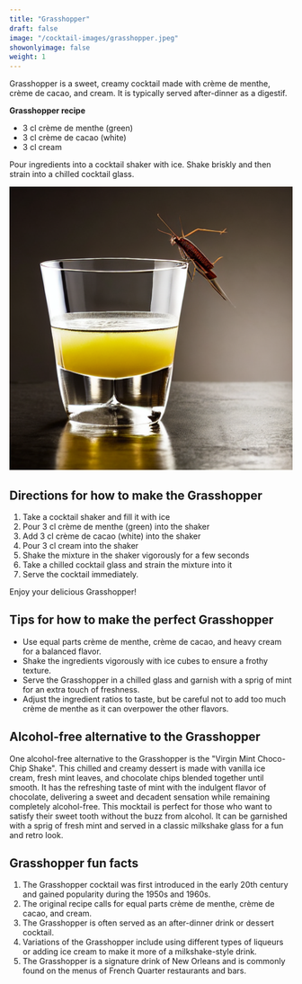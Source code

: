 ```yaml
---
title: "Grasshopper"
draft: false
image: "/cocktail-images/grasshopper.jpeg"
showonlyimage: false
weight: 1
---
```


Grasshopper is a sweet, creamy cocktail made with crème de menthe, crème de cacao, and cream. It is typically served after-dinner as a digestif.

<!--more-->

**Grasshopper recipe**

- 3 cl crème de menthe (green)
- 3 cl crème de cacao (white)
- 3 cl cream


Pour ingredients into a cocktail shaker with ice. Shake briskly and then strain into a chilled cocktail glass.

![](/cocktail-images/grasshopper.jpeg)


## Directions for how to make the Grasshopper

1. Take a cocktail shaker and fill it with ice
2. Pour 3 cl crème de menthe (green) into the shaker
3. Add 3 cl crème de cacao (white) into the shaker
4. Pour 3 cl cream into the shaker
5. Shake the mixture in the shaker vigorously for a few seconds
6. Take a chilled cocktail glass and strain the mixture into it
7. Serve the cocktail immediately.

Enjoy your delicious Grasshopper!

## Tips for how to make the perfect Grasshopper

- Use equal parts crème de menthe, crème de cacao, and heavy cream for a balanced flavor.
- Shake the ingredients vigorously with ice cubes to ensure a frothy texture.
- Serve the Grasshopper in a chilled glass and garnish with a sprig of mint for an extra touch of freshness. 
- Adjust the ingredient ratios to taste, but be careful not to add too much crème de menthe as it can overpower the other flavors.

## Alcohol-free alternative to the Grasshopper

One alcohol-free alternative to the Grasshopper is the "Virgin Mint Choco-Chip Shake". This chilled and creamy dessert is made with vanilla ice cream, fresh mint leaves, and chocolate chips blended together until smooth. It has the refreshing taste of mint with the indulgent flavor of chocolate, delivering a sweet and decadent sensation while remaining completely alcohol-free. This mocktail is perfect for those who want to satisfy their sweet tooth without the buzz from alcohol. It can be garnished with a sprig of fresh mint and served in a classic milkshake glass for a fun and retro look.

## Grasshopper fun facts

1. The Grasshopper cocktail was first introduced in the early 20th century and gained popularity during the 1950s and 1960s.
2. The original recipe calls for equal parts crème de menthe, crème de cacao, and cream.
3. The Grasshopper is often served as an after-dinner drink or dessert cocktail.
4. Variations of the Grasshopper include using different types of liqueurs or adding ice cream to make it more of a milkshake-style drink.
5. The Grasshopper is a signature drink of New Orleans and is commonly found on the menus of French Quarter restaurants and bars.
